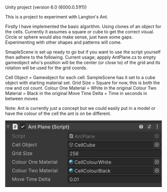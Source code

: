 Unity project (version 6.0 (6000.0.51f1))

This is a project to experiment with Langton's Ant.

Firstly I have implemented the basic algorithm. Using clones of an object for the cells. Currently it assumes a square or cube to get the correct visual. Circle or sphere would also make sense, just have some gaps. Experimenting with other shapes and patterns will come.

SmapleScene is set up ready to go but if you want to use the script yourself then adhere to the following.
Current usage; appply AntPlane.cs to empty gameobject who's position will be the center (or close to) of the grid and its rotation will be used for the grid coords.

Cell Object         = Gameobject for each cell. SampleScene has it set to a cube object with starting material set.
Grid Size           = Square for now, this is both the row and col count.
Colour One Material = White in the original
Colour Two Material = Black in the original
Move Time Delta     = Time in seconds in between moves

Note: Ant is currently just a concept but we could easily put in a model or have the colour of the cell the ant is on be different.

![alt text](image.png)
